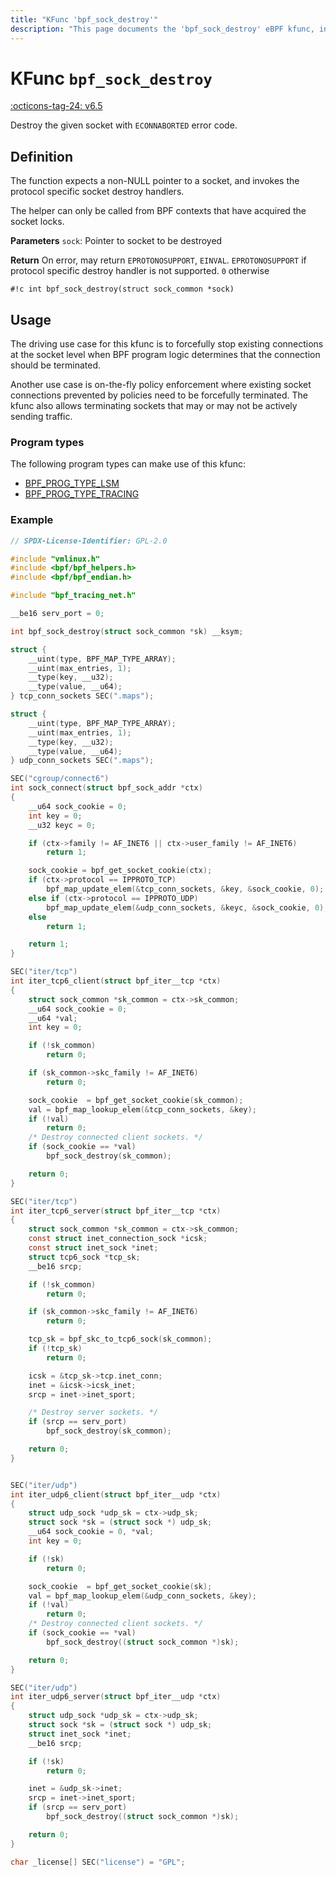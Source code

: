 ```yaml
---
title: "KFunc 'bpf_sock_destroy'"
description: "This page documents the 'bpf_sock_destroy' eBPF kfunc, including its defintion, usage, program types that can use it, and examples."
---
```

# KFunc `bpf_sock_destroy`

<!-- [FEATURE_TAG](bpf_sock_destroy) -->
[:octicons-tag-24: v6.5](https://github.com/torvalds/linux/commit/4ddbcb886268af8d12a23e6640b39d1d9c652b1b)
<!-- [/FEATURE_TAG] -->

Destroy the given socket with `ECONNABORTED` error code.

## Definition

The function expects a non-NULL pointer to a socket, and invokes the protocol specific socket destroy handlers.

The helper can only be called from BPF contexts that have acquired the socket locks.

**Parameters**
`sock`: Pointer to socket to be destroyed

**Return**
On error, may return `EPROTONOSUPPORT`, `EINVAL`. `EPROTONOSUPPORT` if protocol specific destroy handler is not supported. `0` otherwise

<!-- [KFUNC_DEF] -->
`#!c int bpf_sock_destroy(struct sock_common *sock)`
<!-- [/KFUNC_DEF] -->

## Usage

The driving use case for this kfunc is to forcefully stop existing connections at the socket level when BPF program logic determines that the connection should be terminated.

Another use case is on-the-fly policy enforcement where existing socket connections prevented by policies need to be forcefully terminated.  The kfunc also allows terminating sockets that may or may not be actively sending traffic.

### Program types

The following program types can make use of this kfunc:

<!-- [KFUNC_PROG_REF] -->
- [BPF_PROG_TYPE_LSM](../program-type/BPF_PROG_TYPE_LSM.md)
- [BPF_PROG_TYPE_TRACING](../program-type/BPF_PROG_TYPE_TRACING.md)
<!-- [/KFUNC_PROG_REF] -->

### Example

```c
// SPDX-License-Identifier: GPL-2.0

#include "vmlinux.h"
#include <bpf/bpf_helpers.h>
#include <bpf/bpf_endian.h>

#include "bpf_tracing_net.h"

__be16 serv_port = 0;

int bpf_sock_destroy(struct sock_common *sk) __ksym;

struct {
	__uint(type, BPF_MAP_TYPE_ARRAY);
	__uint(max_entries, 1);
	__type(key, __u32);
	__type(value, __u64);
} tcp_conn_sockets SEC(".maps");

struct {
	__uint(type, BPF_MAP_TYPE_ARRAY);
	__uint(max_entries, 1);
	__type(key, __u32);
	__type(value, __u64);
} udp_conn_sockets SEC(".maps");

SEC("cgroup/connect6")
int sock_connect(struct bpf_sock_addr *ctx)
{
	__u64 sock_cookie = 0;
	int key = 0;
	__u32 keyc = 0;

	if (ctx->family != AF_INET6 || ctx->user_family != AF_INET6)
		return 1;

	sock_cookie = bpf_get_socket_cookie(ctx);
	if (ctx->protocol == IPPROTO_TCP)
		bpf_map_update_elem(&tcp_conn_sockets, &key, &sock_cookie, 0);
	else if (ctx->protocol == IPPROTO_UDP)
		bpf_map_update_elem(&udp_conn_sockets, &keyc, &sock_cookie, 0);
	else
		return 1;

	return 1;
}

SEC("iter/tcp")
int iter_tcp6_client(struct bpf_iter__tcp *ctx)
{
	struct sock_common *sk_common = ctx->sk_common;
	__u64 sock_cookie = 0;
	__u64 *val;
	int key = 0;

	if (!sk_common)
		return 0;

	if (sk_common->skc_family != AF_INET6)
		return 0;

	sock_cookie  = bpf_get_socket_cookie(sk_common);
	val = bpf_map_lookup_elem(&tcp_conn_sockets, &key);
	if (!val)
		return 0;
	/* Destroy connected client sockets. */
	if (sock_cookie == *val)
		bpf_sock_destroy(sk_common);

	return 0;
}

SEC("iter/tcp")
int iter_tcp6_server(struct bpf_iter__tcp *ctx)
{
	struct sock_common *sk_common = ctx->sk_common;
	const struct inet_connection_sock *icsk;
	const struct inet_sock *inet;
	struct tcp6_sock *tcp_sk;
	__be16 srcp;

	if (!sk_common)
		return 0;

	if (sk_common->skc_family != AF_INET6)
		return 0;

	tcp_sk = bpf_skc_to_tcp6_sock(sk_common);
	if (!tcp_sk)
		return 0;

	icsk = &tcp_sk->tcp.inet_conn;
	inet = &icsk->icsk_inet;
	srcp = inet->inet_sport;

	/* Destroy server sockets. */
	if (srcp == serv_port)
		bpf_sock_destroy(sk_common);

	return 0;
}


SEC("iter/udp")
int iter_udp6_client(struct bpf_iter__udp *ctx)
{
	struct udp_sock *udp_sk = ctx->udp_sk;
	struct sock *sk = (struct sock *) udp_sk;
	__u64 sock_cookie = 0, *val;
	int key = 0;

	if (!sk)
		return 0;

	sock_cookie  = bpf_get_socket_cookie(sk);
	val = bpf_map_lookup_elem(&udp_conn_sockets, &key);
	if (!val)
		return 0;
	/* Destroy connected client sockets. */
	if (sock_cookie == *val)
		bpf_sock_destroy((struct sock_common *)sk);

	return 0;
}

SEC("iter/udp")
int iter_udp6_server(struct bpf_iter__udp *ctx)
{
	struct udp_sock *udp_sk = ctx->udp_sk;
	struct sock *sk = (struct sock *) udp_sk;
	struct inet_sock *inet;
	__be16 srcp;

	if (!sk)
		return 0;

	inet = &udp_sk->inet;
	srcp = inet->inet_sport;
	if (srcp == serv_port)
		bpf_sock_destroy((struct sock_common *)sk);

	return 0;
}

char _license[] SEC("license") = "GPL";
```
